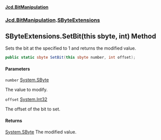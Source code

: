 #### [Jcd.BitManipulation](index 'index')
### [Jcd.BitManipulation](Jcd.BitManipulation 'Jcd.BitManipulation').[SByteExtensions](Jcd.BitManipulation.SByteExtensions 'Jcd.BitManipulation.SByteExtensions')

## SByteExtensions.SetBit(this sbyte, int) Method

Sets the bit at the specified to 1 and returns the modified value.

```csharp
public static sbyte SetBit(this sbyte number, int offset);
```
#### Parameters

<a name='Jcd.BitManipulation.SByteExtensions.SetBit(thissbyte,int).number'></a>

`number` [System.SByte](https://docs.microsoft.com/en-us/dotnet/api/System.SByte 'System.SByte')

The value to modify.

<a name='Jcd.BitManipulation.SByteExtensions.SetBit(thissbyte,int).offset'></a>

`offset` [System.Int32](https://docs.microsoft.com/en-us/dotnet/api/System.Int32 'System.Int32')

The offset of the bit to set.

#### Returns
[System.SByte](https://docs.microsoft.com/en-us/dotnet/api/System.SByte 'System.SByte')
The modified value.